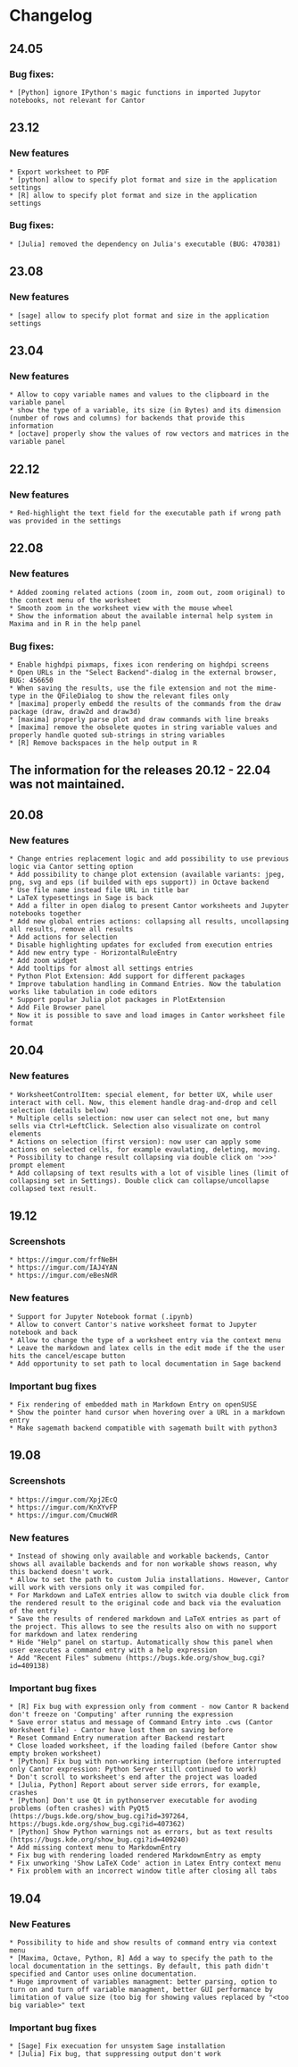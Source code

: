 # Changelog

## 24.05

### Bug fixes:
    * [Python] ignore IPython's magic functions in imported Jupytor notebooks, not relevant for Cantor

## 23.12

### New features
    * Export worksheet to PDF
    * [python] allow to specify plot format and size in the application settings
    * [R] allow to specify plot format and size in the application settings

### Bug fixes:
    * [Julia] removed the dependency on Julia's executable (BUG: 470381)

## 23.08

### New features
    * [sage] allow to specify plot format and size in the application settings

## 23.04

### New features
    * Allow to copy variable names and values to the clipboard in the variable panel
    * show the type of a variable, its size (in Bytes) and its dimension (number of rows and columns) for backends that provide this information
    * [octave] properly show the values of row vectors and matrices in the variable panel


## 22.12

### New features

    * Red-highlight the text field for the executable path if wrong path was provided in the settings


## 22.08

### New features

    * Added zooming related actions (zoom in, zoom out, zoom original) to the context menu of the worksheet
    * Smooth zoom in the worksheet view with the mouse wheel
    * Show the information about the available internal help system in Maxima and in R in the help panel

### Bug fixes:

    * Enable highdpi pixmaps, fixes icon rendering on highdpi screens
    * Open URLs in the "Select Backend"-dialog in the external browser, BUG: 456650
    * When saving the results, use the file extension and not the mime-type in the QFileDialog to show the relevant files only
    * [maxima] properly embedd the results of the commands from the draw package (draw, draw2d and draw3d)
    * [maxima] properly parse plot and draw commands with line breaks
    * [maxima] remove the obsolete quotes in string variable values and properly handle quoted sub-strings in string variables
    * [R] Remove backspaces in the help output in R

## The information for the releases 20.12 - 22.04 was not maintained.


## 20.08

### New features

    * Change entries replacement logic and add possibility to use previous logic via Cantor setting option
    * Add possibility to change plot extension (available variants: jpeg, png, svg and eps (if builded with eps support)) in Octave backend
    * Use file name instead file URL in title bar
    * LaTeX typesettings in Sage is back
    * Add a filter in open dialog to present Cantor worksheets and Jupyter notebooks together
    * Add new global entries actions: collapsing all results, uncollapsing all results, remove all results
    * Add actions for selection
    * Disable highlighting updates for excluded from execution entries
    * Add new entry type - HorizontalRuleEntry
    * Add zoom widget
    * Add tooltips for almost all settings entries
    * Python Plot Extension: Add support for different packages
    * Improve tabulation handling in Command Entries. Now the tabulation works like tabulation in code editors
    * Support popular Julia plot packages in PlotExtension
    * Add File Browser panel
    * Now it is possible to save and load images in Cantor worksheet file format

## 20.04

### New features

    * WorksheetControlItem: special element, for better UX, while user interact with cell. Now, this element handle drag-and-drop and cell selection (details below)
    * Multiple cells selection: now user can select not one, but many sells via Ctrl+LeftClick. Selection also visualizate on control elements
    * Actions on selection (first version): now user can apply some actions on selected cells, for example evaulating, deleting, moving.
    * Possibility to change result collapsing via double click on '>>>' prompt element
    * Add collapsing of text results with a lot of visible lines (limit of collapsing set in Settings). Double click can collapse/uncollapse collapsed text result.

## 19.12

### Screenshots

    * https://imgur.com/frfNeBH
    * https://imgur.com/IAJ4YAN
    * https://imgur.com/eBesNdR

### New features

    * Support for Jupyter Notebook format (.ipynb)
    * Allow to convert Cantor's native worksheet format to Jupyter notebook and back
    * Allow to change the type of a worksheet entry via the context menu
    * Leave the markdown and latex cells in the edit mode if the the user hits the cancel/escape button
    * Add opportunity to set path to local documentation in Sage backend

### Important bug fixes

    * Fix rendering of embedded math in Markdown Entry on openSUSE
    * Show the pointer hand cursor when hovering over a URL in a markdown entry
    * Make sagemath backend compatible with sagemath built with python3

## 19.08

### Screenshots

    * https://imgur.com/Xpj2EcQ
    * https://imgur.com/KnXYvFP
    * https://imgur.com/CmucWdR

### New features

    * Instead of showing only available and workable backends, Cantor shows all available backends and for non workable shows reason, why this backend doesn't work.
    * Allow to set the path to custom Julia installations. However, Cantor will work with versions only it was compiled for.
    * For Markdown and LaTeX entries allow to switch via double click from the rendered result to the original code and back via the evaluation of the entry
    * Save the results of rendered markdown and LaTeX entries as part of the project. This allows to see the results also on with no support for markdown and latex rendering
    * Hide "Help" panel on startup. Automatically show this panel when user executes a command entry with a help expression
    * Add "Recent Files" submenu (https://bugs.kde.org/show_bug.cgi?id=409138)

### Important bug fixes

    * [R] Fix bug with expression only from comment - now Cantor R backend don't freeze on 'Computing' after running the expression
    * Save error status and message of Command Entry into .cws (Cantor Worksheet file) - Cantor have lost them on saving before
    * Reset Command Entry numeration after Backend restart
    * Close loaded worksheet, if the loading failed (before Cantor show empty broken worksheet)
    * [Python] Fix bug with non-working interruption (before interrupted only Cantor expression: Python Server still continued to work)
    * Don't scroll to worksheet's end after the project was loaded
    * [Julia, Python] Report about server side errors, for example, crashes
    * [Python] Don't use Qt in pythonserver executable for avoding problems (often crashes) with PyQt5 (https://bugs.kde.org/show_bug.cgi?id=397264, https://bugs.kde.org/show_bug.cgi?id=407362)
    * [Python] Show Python warnings not as errors, but as text results (https://bugs.kde.org/show_bug.cgi?id=409240)
    * Add missing context menu to MarkdownEntry
    * Fix bug with rendering loaded rendered MarkdownEntry as empty
    * Fix unworking 'Show LaTeX Code' action in Latex Entry context menu
    * Fix problem with an incorrect window title after closing all tabs

## 19.04

### New Features

    * Possibility to hide and show results of command entry via context menu
    * [Maxima, Octave, Python, R] Add a way to specify the path to the local documentation in the settings. By default, this path didn't specified and Cantor uses online documentation.
    * Huge improvment of variables managment: better parsing, option to turn on and turn off variable managment, better GUI performance by limitation of value size (too big for showing values replaced by "<too big variable>" text

### Important bug fixes

    * [Sage] Fix execuation for unsystem Sage installation
    * [Julia] Fix bug, that suppressing output don't work
